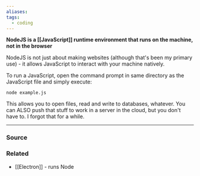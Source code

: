 ```yaml
---
aliases: 
tags:
  - coding
---
```

**NodeJS is a [[JavaScript]] runtime environment that runs on the machine, not in the browser**

NodeJS is not just about making websites (although that's been my primary use) - it allows JavaScript to interact with your machine natively. 

To run a JavaScript, open the command prompt in same directory as the JavaScript file and simply execute:

```CMD
node example.js
```

This allows you to open files, read and write to databases, whatever. You can ALSO push that stuff to work in a server in the cloud, but you don't have to. I forgot that for a while. 

---

### Source


### Related
- [[Electron]] - runs Node